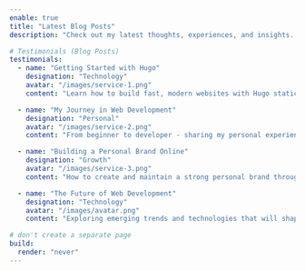 ```yaml
---
enable: true
title: "Latest Blog Posts"
description: "Check out my latest thoughts, experiences, and insights. Here are some of my recent blog posts that I think you'll find interesting."

# Testimonials (Blog Posts)
testimonials:
  - name: "Getting Started with Hugo"
    designation: "Technology"
    avatar: "/images/service-1.png"
    content: "Learn how to build fast, modern websites with Hugo static site generator. Perfect for blogs, portfolios, and documentation sites."

  - name: "My Journey in Web Development"
    designation: "Personal"
    avatar: "/images/service-2.png"
    content: "From beginner to developer - sharing my personal experience learning web development and the lessons I've learned along the way."

  - name: "Building a Personal Brand Online"
    designation: "Growth"
    avatar: "/images/service-3.png"
    content: "How to create and maintain a strong personal brand through blogging, social media, and authentic content creation."

  - name: "The Future of Web Development"
    designation: "Technology"
    avatar: "/images/avatar.png"
    content: "Exploring emerging trends and technologies that will shape the future of web development and digital experiences."

# don't create a separate page
build:
  render: "never"
---
```

